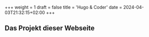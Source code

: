 +++
weight = 1
draft = false
title = 'Hugo & Coder'
date = 2024-04-03T21:32:15+02:00
+++

## Das Projekt dieser Webseite
